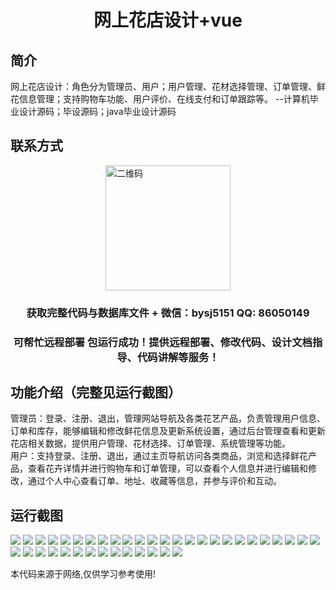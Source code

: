 <p><h1 align="center">网上花店设计+vue</h1></p>

## 简介
网上花店设计：角色分为管理员、用户；用户管理、花材选择管理、订单管理、鲜花信息管理；支持购物车功能、用户评价、在线支付和订单跟踪等。    --计算机毕业设计源码；毕设源码；java毕业设计源码


## 联系方式
<img src="https://bs-1329754181.cos.ap-shanghai.myqcloud.com/wx.jpg" alt="二维码" style="display: block; margin: 0 auto;" width="200px">
<p><h3 align="center">获取完整代码与数据库文件 + 微信：bysj5151 QQ: 86050149</h3></p>
<p><h3 align="center">可帮忙远程部署 包运行成功！提供远程部署、修改代码、设计文档指导、代码讲解等服务！</h3></p>

## 功能介绍（完整见运行截图）
管理员：登录、注册、退出，管理网站导航及各类花艺产品，负责管理用户信息、订单和库存，能够编辑和修改鲜花信息及更新系统设置，通过后台管理查看和更新花店相关数据，提供用户管理、花材选择、订单管理、系统管理等功能。  
用户：支持登录、注册、退出，通过主页导航访问各类商品，浏览和选择鲜花产品，查看花卉详情并进行购物车和订单管理，可以查看个人信息并进行编辑和修改，通过个人中心查看订单、地址、收藏等信息，并参与评价和互动。


## 运行截图
![](https://bs-1329754181.cos.ap-shanghai.myqcloud.com/ssm/OnlineFlowerShop/img/001.jpg)
![](https://bs-1329754181.cos.ap-shanghai.myqcloud.com/ssm/OnlineFlowerShop/img/002.jpg)
![](https://bs-1329754181.cos.ap-shanghai.myqcloud.com/ssm/OnlineFlowerShop/img/003.jpg)
![](https://bs-1329754181.cos.ap-shanghai.myqcloud.com/ssm/OnlineFlowerShop/img/004.jpg)
![](https://bs-1329754181.cos.ap-shanghai.myqcloud.com/ssm/OnlineFlowerShop/img/005.jpg)
![](https://bs-1329754181.cos.ap-shanghai.myqcloud.com/ssm/OnlineFlowerShop/img/006.jpg)
![](https://bs-1329754181.cos.ap-shanghai.myqcloud.com/ssm/OnlineFlowerShop/img/007.jpg)
![](https://bs-1329754181.cos.ap-shanghai.myqcloud.com/ssm/OnlineFlowerShop/img/008.jpg)
![](https://bs-1329754181.cos.ap-shanghai.myqcloud.com/ssm/OnlineFlowerShop/img/009.jpg)
![](https://bs-1329754181.cos.ap-shanghai.myqcloud.com/ssm/OnlineFlowerShop/img/010.jpg)
![](https://bs-1329754181.cos.ap-shanghai.myqcloud.com/ssm/OnlineFlowerShop/img/011.jpg)
![](https://bs-1329754181.cos.ap-shanghai.myqcloud.com/ssm/OnlineFlowerShop/img/012.jpg)
![](https://bs-1329754181.cos.ap-shanghai.myqcloud.com/ssm/OnlineFlowerShop/img/013.jpg)
![](https://bs-1329754181.cos.ap-shanghai.myqcloud.com/ssm/OnlineFlowerShop/img/014.jpg)
![](https://bs-1329754181.cos.ap-shanghai.myqcloud.com/ssm/OnlineFlowerShop/img/015.jpg)
![](https://bs-1329754181.cos.ap-shanghai.myqcloud.com/ssm/OnlineFlowerShop/img/016.jpg)
![](https://bs-1329754181.cos.ap-shanghai.myqcloud.com/ssm/OnlineFlowerShop/img/017.jpg)
![](https://bs-1329754181.cos.ap-shanghai.myqcloud.com/ssm/OnlineFlowerShop/img/018.jpg)
![](https://bs-1329754181.cos.ap-shanghai.myqcloud.com/ssm/OnlineFlowerShop/img/019.jpg)
![](https://bs-1329754181.cos.ap-shanghai.myqcloud.com/ssm/OnlineFlowerShop/img/020.jpg)
![](https://bs-1329754181.cos.ap-shanghai.myqcloud.com/ssm/OnlineFlowerShop/img/021.jpg)
![](https://bs-1329754181.cos.ap-shanghai.myqcloud.com/ssm/OnlineFlowerShop/img/022.jpg)
![](https://bs-1329754181.cos.ap-shanghai.myqcloud.com/ssm/OnlineFlowerShop/img/023.jpg)
![](https://bs-1329754181.cos.ap-shanghai.myqcloud.com/ssm/OnlineFlowerShop/img/024.jpg)
![](https://bs-1329754181.cos.ap-shanghai.myqcloud.com/ssm/OnlineFlowerShop/img/025.jpg)
![](https://bs-1329754181.cos.ap-shanghai.myqcloud.com/ssm/OnlineFlowerShop/img/026.jpg)
![](https://bs-1329754181.cos.ap-shanghai.myqcloud.com/ssm/OnlineFlowerShop/img/027.jpg)
![](https://bs-1329754181.cos.ap-shanghai.myqcloud.com/ssm/OnlineFlowerShop/img/028.jpg)
![](https://bs-1329754181.cos.ap-shanghai.myqcloud.com/ssm/OnlineFlowerShop/img/029.jpg)
![](https://bs-1329754181.cos.ap-shanghai.myqcloud.com/ssm/OnlineFlowerShop/img/030.jpg)
![](https://bs-1329754181.cos.ap-shanghai.myqcloud.com/ssm/OnlineFlowerShop/img/031.jpg)
![](https://bs-1329754181.cos.ap-shanghai.myqcloud.com/ssm/OnlineFlowerShop/img/032.jpg)
![](https://bs-1329754181.cos.ap-shanghai.myqcloud.com/ssm/OnlineFlowerShop/img/033.jpg)
![](https://bs-1329754181.cos.ap-shanghai.myqcloud.com/ssm/OnlineFlowerShop/img/034.jpg)
![](https://bs-1329754181.cos.ap-shanghai.myqcloud.com/ssm/OnlineFlowerShop/img/035.jpg)
![](https://bs-1329754181.cos.ap-shanghai.myqcloud.com/ssm/OnlineFlowerShop/img/036.jpg)
![](https://bs-1329754181.cos.ap-shanghai.myqcloud.com/ssm/OnlineFlowerShop/img/037.jpg)
![](https://bs-1329754181.cos.ap-shanghai.myqcloud.com/ssm/OnlineFlowerShop/img/038.jpg)
![](https://bs-1329754181.cos.ap-shanghai.myqcloud.com/ssm/OnlineFlowerShop/img/039.jpg)

<p>本代码来源于网络,仅供学习参考使用!</p>
